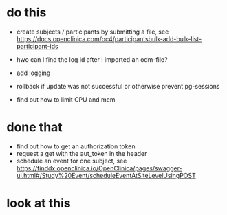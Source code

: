 # do this
- create subjects / participants by submitting a file, see
https://docs.openclinica.com/oc4/participantsbulk-add-bulk-list-participant-ids


- hwo can I find the log id after I imported an odm-file?
- add logging
- rollback if update was not successful or otherwise prevent pg-sessions 

- find out how to limit CPU and mem



# done that  
- find out how to get an authorization token
- request a get with the aut_token in the header
- schedule an event for one subject, see https://finddx.openclinica.io/OpenClinica/pages/swagger-ui.html#/Study%20Event/scheduleEventAtSiteLevelUsingPOST

# look at this 

